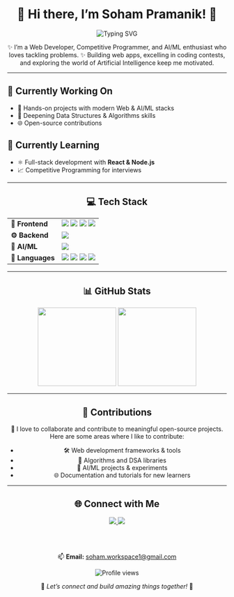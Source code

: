 <div align="center">

# 👋 Hi there, I’m **Soham Pramanik!** 🌟

<img src="https://readme-typing-svg.herokuapp.com?font=Fira+Code&weight=500&size=24&pause=1000&color=F76D6D&center=true&vCenter=true&width=435&lines=Web+Developer;Competitive+Programmer;AI%2FML+Enthusiast;Lifelong+Learner+%26+Builder" alt="Typing SVG" />

✨ I’m a Web Developer, Competitive Programmer, and AI/ML enthusiast who loves tackling problems.
✨ Building web apps, excelling in coding contests, and exploring the world of Artificial Intelligence keep me motivated.  

</div>

---

## 🔭 Currently Working On
- 🚀 Hands-on projects with modern Web & AI/ML stacks
- 🧹 Deepening Data Structures & Algorithms skills
- 🌐 Open-source contributions

## 🌱 Currently Learning
- ⚛️ Full-stack development with **React & Node.js**
- 📈 Competitive Programming for interviews
<!--- 🧠 Real-world **AI/ML applications**-->

---

<div align="center">

## 💻 Tech Stack

<table>
  <tr>
    <td><strong>🎨 Frontend</strong></td>
    <td>
      <img src="https://img.shields.io/badge/HTML5-05122A?style=for-the-badge&logo=html5&logoColor=white&color=ff69b4">
      <img src="https://img.shields.io/badge/CSS3-05122A?style=for-the-badge&logo=css3&logoColor=white&color=ff69b4">
      <img src="https://img.shields.io/badge/JavaScript-05122A?style=for-the-badge&logo=javascript&logoColor=white&color=ff69b4">
      <img src="https://img.shields.io/badge/React(Learning)-05122A?style=for-the-badge&logo=react&logoColor=white&color=ff69b4">
    </td>
  </tr>
  <tr>
    <td><strong>⚙️ Backend</strong></td>
    <td>
      <img src="https://img.shields.io/badge/Node.js-05122A?style=for-the-badge&logo=node.js&logoColor=white&color=4169e1">
    </td>
  </tr>
  <tr>
    <td><strong>🧠 AI/ML</strong></td>
    <td>
      <img src="https://img.shields.io/badge/Python(Learning)-05122A?style=for-the-badge&logo=python&logoColor=white&color=00CED1">
    </td>
  </tr>
  <tr>
    <td><strong>💬 Languages</strong></td>
    <td>
      <img src="https://img.shields.io/badge/C-05122A?style=for-the-badge&logo=c&logoColor=white&color=FFA500">
      <img src="https://img.shields.io/badge/C++-05122A?style=for-the-badge&logo=c%2B%2B&logoColor=white&color=FFA500">
      <img src="https://img.shields.io/badge/Java-05122A?style=for-the-badge&logo=java&logoColor=white&color=FFA500">
      <img src="https://img.shields.io/badge/Python(Learning)-05122A?style=for-the-badge&logo=python&logoColor=white&color=FFA500">
    </td>
  </tr>
</table>

</div>

---

<div align="center">

## 📊 GitHub Stats

<img src="https://github-readme-stats.vercel.app/api?username=SohamPramanik&show_icons=true&theme=radical&include_all_commits=true&count_private=true" height="180em"/>
<img src="https://github-readme-stats.vercel.app/api/top-langs/?username=SohamPramanik&layout=compact&langs_count=10&theme=radical" height="180em"/>

</div>

---

<div align="center">

## 🤝 Contributions

🌟 I love to collaborate and contribute to meaningful open-source projects.  
Here are some areas where I like to contribute:
- 🛠️ Web development frameworks & tools
- 🧪 Algorithms and DSA libraries
- 🤖 AI/ML projects & experiments
- 🌐 Documentation and tutorials for new learners

</div>

---

<div align="center">

## 🌐 Connect with Me

<a href="https://www.instagram.com/iam_soham.manik/">
  <img src="https://img.shields.io/badge/Instagram-E4405F?style=for-the-badge&logo=instagram&logoColor=white" />
</a>
<a href="https://www.linkedin.com/in/soham-pramanik/">
  <img src="https://img.shields.io/badge/LinkedIn-0A66C2?style=for-the-badge&logo=linkedin&logoColor=white&color=9adf6b" />
</a>

<br><br>

📫 **Email:** soham.workspace1@gmail.com

<img src="https://komarev.com/ghpvc/?username=SohamPramanik&style=for-the-badge&color=blueviolet" alt="Profile views"/>

<p>🌈 <i>Let’s connect and build amazing things together!</i> 🚀</p>

</div>
